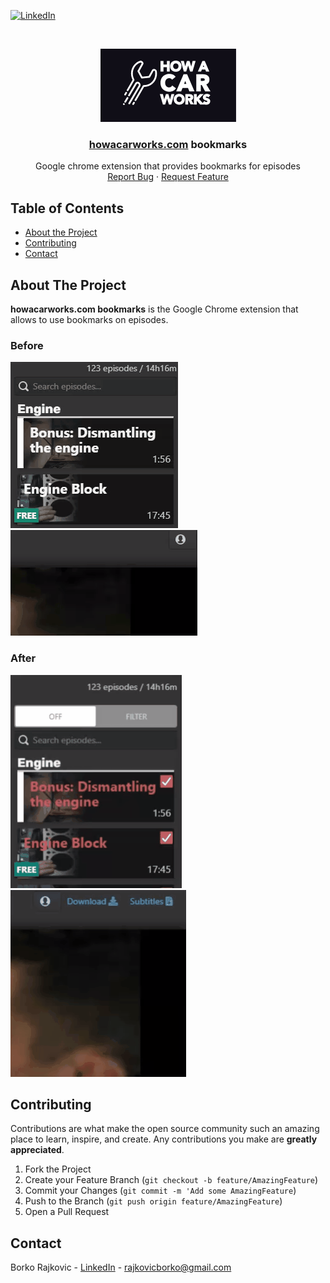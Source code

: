 [![LinkedIn][linkedin-shield]][linkedin-url]

<!-- PROJECT LOGO -->
<br />
<p align="center">
  <a href="https://github.com/borko-rajkovic/howacarworks-bookmarks">
    <img src="./not_for_zip/Logo.png" alt="Logo">
  </a>

  <h3 align="center"><a href="https://howacarworks.com">howacarworks.com</a> bookmarks</h3>

  <p align="center">
    Google chrome extension that provides bookmarks for episodes
    <br />
    <a href="https://github.com/borko-rajkovic/howacarworks-bookmarks/issues">Report Bug</a>
    ·
    <a href="https://github.com/borko-rajkovic/howacarworks-bookmarks/issues">Request Feature</a>
  </p>
</p>

<!-- TABLE OF CONTENTS -->

## Table of Contents

- [About the Project](#about-the-project)
- [Contributing](#contributing)
- [Contact](#contact)

<!-- ABOUT THE PROJECT -->

## About The Project

**howacarworks.com bookmarks** is the Google Chrome extension that allows to use bookmarks on episodes.

### Before

![Before](./not_for_zip/Before.gif)
![Before2](./not_for_zip/Before2.gif)

### After

![After](./not_for_zip/After.gif)
![After2](./not_for_zip/After2.gif)

<!-- CONTRIBUTING -->

## Contributing

Contributions are what make the open source community such an amazing place to learn, inspire, and create. Any contributions you make are **greatly appreciated**.

1. Fork the Project
2. Create your Feature Branch (`git checkout -b feature/AmazingFeature`)
3. Commit your Changes (`git commit -m 'Add some AmazingFeature`)
4. Push to the Branch (`git push origin feature/AmazingFeature`)
5. Open a Pull Request

<!-- CONTACT -->

## Contact

Borko Rajkovic - [LinkedIn](https://linkedin.com/in/borko-rajkovic) - rajkovicborko@gmail.com

<!-- MARKDOWN LINKS & IMAGES -->

[linkedin-shield]: https://img.shields.io/badge/-LinkedIn-black.svg?style=flat-square&logo=linkedin&colorB=555
[linkedin-url]: https://linkedin.com/in/borko-rajkovic/
